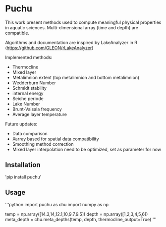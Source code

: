 # Puchu

This work present methods used to compute meaningful physical properties in aquatic sciences.
Multi-dimensional array (time and depth) are compatible.

Algorithms and documentation are inspired by LakeAnalyzer in R (https://github.com/GLEON/rLakeAnalyzer)

Implemented methods:
* Thermocline
* Mixed layer
* Metalimnion extent (top metalimnion and bottom metalimnion)
* Wedderburn Number
* Schmidt stability
* internal energy
* Seiche periode
* Lake Number
* Brunt-Vaisala frequency
* Average layer temperature

Future updates:
* Data comparison
* Xarray based for spatial data compatibility
* Smoothing method correction
* Mixed layer interpolation need to be optimized, set as parameter for now

## Installation

'pip install puchu'

## Usage
'''python
import puchu as chu
import numpy as np

temp = np.array([14.3,14,12.1,10,9.7,9.5])
depth = np.array([1,2,3,4,5,6])
meta_depth = chu.meta_depths(temp, depth, thermocline_output=True)
'''
